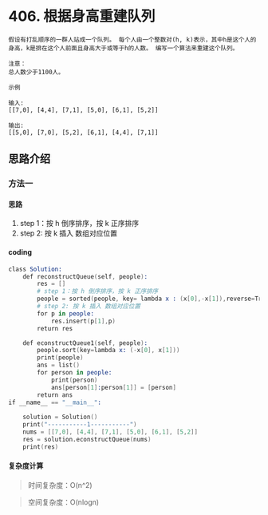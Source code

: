 # 406. 根据身高重建队列

    假设有打乱顺序的一群人站成一个队列。 每个人由一个整数对(h, k)表示，其中h是这个人的身高，k是排在这个人前面且身高大于或等于h的人数。 编写一个算法来重建这个队列。

    注意：
    总人数少于1100人。

    示例

    输入:
    [[7,0], [4,4], [7,1], [5,0], [6,1], [5,2]]

    输出:
    [[5,0], [7,0], [5,2], [6,1], [4,4], [7,1]]

## 思路介绍

### 方法一

#### 思路

1. step 1：按 h 倒序排序，按 k 正序排序
2. step 2: 按 k 插入 数组对应位置

#### coding

```s
class Solution:
    def reconstructQueue(self, people):
        res = []
        # step 1：按 h 倒序排序，按 k 正序排序
        people = sorted(people, key= lambda x : (x[0],-x[1]),reverse=True)
        # step 2: 按 k 插入 数组对应位置
        for p in people:
            res.insert(p[1],p)
        return res

    def econstructQueue1(self, people):
        people.sort(key=lambda x: (-x[0], x[1]))
        print(people)
        ans = list()
        for person in people:
            print(person)
            ans[person[1]:person[1]] = [person]
        return ans
if __name__ == "__main__":
    
    solution = Solution()
    print("-----------1-----------")
    nums = [[7,0], [4,4], [7,1], [5,0], [6,1], [5,2]]
    res = solution.econstructQueue(nums)
    print(res)
```

#### 复杂度计算

> 时间复杂度：O(n^2)

> 空间复杂度：O(nlogn)

